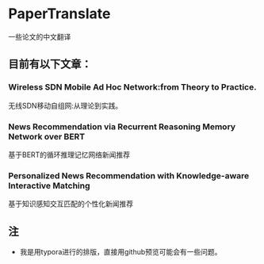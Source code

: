 # PaperTranslate
一些论文的中文翻译
## 目前有以下文章：
### Wireless SDN Mobile Ad Hoc Network:from Theory to Practice.
无线SDN移动自组网:从理论到实践。
### News Recommendation via Recurrent Reasoning Memory Network over BERT
基于BERT的循环推理记忆网络新闻推荐
### Personalized News Recommendation with Knowledge-aware Interactive Matching  
基于知识感知交互匹配的个性化新闻推荐
## 注
- 我是用typora进行的排版，直接用github预览可能会有一些问题。
